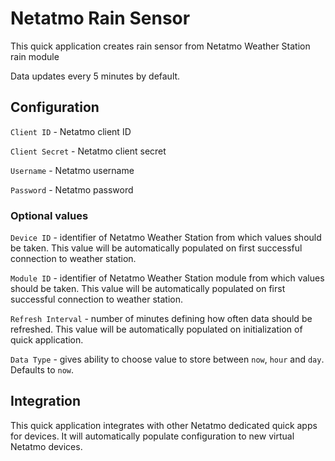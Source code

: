 # Netatmo Rain Sensor

This quick application creates rain sensor from Netatmo Weather Station rain module

Data updates every 5 minutes by default.

## Configuration

`Client ID` - Netatmo client ID

`Client Secret` - Netatmo client secret

`Username` - Netatmo username

`Password` - Netatmo password

### Optional values

`Device ID` - identifier of Netatmo Weather Station from which values should be taken. This value will be automatically populated on first successful connection to weather station.

`Module ID` - identifier of Netatmo Weather Station module from which values should be taken. This value will be automatically populated on first successful connection to weather station.

`Refresh Interval` - number of minutes defining how often data should be refreshed. This value will be automatically populated on initialization of quick application.

`Data Type` - gives ability to choose value to store between `now`, `hour` and `day`. Defaults to `now`.

## Integration

This quick application integrates with other Netatmo dedicated quick apps for devices. It will automatically populate configuration to new virtual Netatmo devices.
